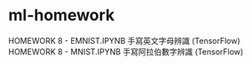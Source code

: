 # ml-homework
HOMEWORK 8 - EMNIST.IPYNB 手寫英文字母辨識 (TensorFlow)
HOMEWORK 8 - MNIST.IPYNB  手寫阿拉伯數字辨識 (TensorFlow)
